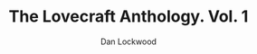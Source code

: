 ---
title: The Lovecraft Anthology. Vol. 1
author: Dan Lockwood
readingDate: 2011-03-01
purchaseLink:
---